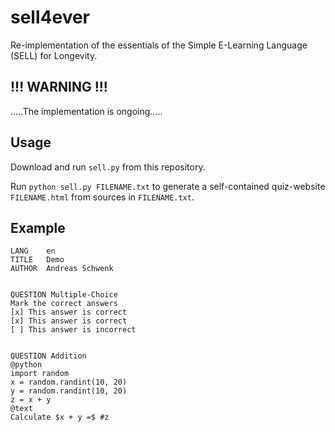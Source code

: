 # sell4ever

Re-implementation of the essentials of the Simple E-Learning Language (SELL) for Longevity.

## !!! WARNING !!!

.....The implementation is ongoing.....

## Usage

Download and run `sell.py` from this repository.

Run `python sell.py FILENAME.txt` to generate a self-contained quiz-website `FILENAME.html` from sources in `FILENAME.txt`.

## Example

```
LANG    en
TITLE   Demo
AUTHOR  Andreas Schwenk


QUESTION Multiple-Choice
Mark the correct answers
[x] This answer is correct
[x] This answer is correct
[ ] This answer is incorrect


QUESTION Addition
@python
import random
x = random.randint(10, 20)
y = random.randint(10, 20)
z = x + y
@text
Calculate $x + y =$ #z
```
